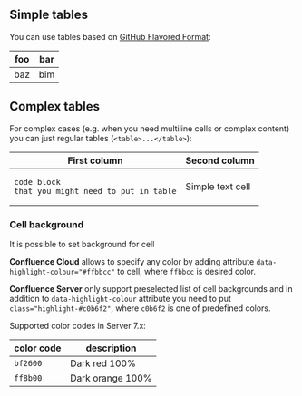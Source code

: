 ## Simple tables

You can use tables based on [GitHub Flavored Format](https://github.github.com/gfm/#tables-extension-):

| foo | bar |
|-----|-----|
| baz | bim |

## Complex tables

For complex cases (e.g. when you need multiline cells or complex content) you can just regular tables (`<table>...</table>`):

<table>
<thead>
<tr>
<th>First column</th>
<th>Second column</th>
</tr>
</thead>
<tbody>
<tr>
<td class="highlight-#ffbdad" data-highlight-colour="#ffbdad">

```
code block
that you might need to put in table
```

</td>
<td data-highlight-colour="#eeffbb">Simple text cell</td>
</tr>
</tbody>
</table>

### Cell background

It is possible to set background for cell

**Confluence Cloud** allows to specify any color by adding attribute `data-highlight-colour="#ffbbcc"` to cell, where `ffbbcc` is desired color.

**Confluence Server** only support preselected list of cell backgrounds and in addition to `data-highlight-colour` attribute you need to put `class="highlight-#c0b6f2"`, where `c0b6f2` is one of predefined colors.

Supported color codes in Server 7.x:

| color code |   description    |
|------------|------------------|
| `bf2600`   | Dark red 100%    |
| `ff8b00`   | Dark orange 100% |

